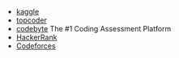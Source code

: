 * [kaggle](https://www.kaggle.com/)
* [topcoder](https://www.topcoder.com/)
* [codebyte](https://coderbyte.com/) The #1 Coding Assessment Platform
* [HackerRank](https://www.hackerrank.com/)
* [Codeforces](https://codeforces.com/)
